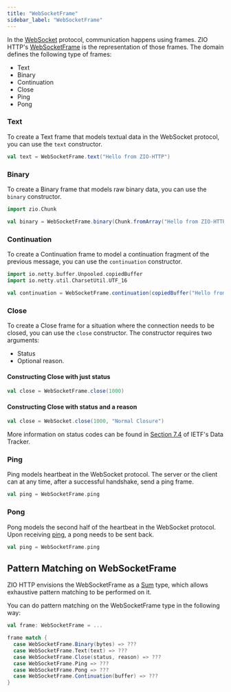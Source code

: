 ```yaml
---
title: "WebSocketFrame"
sidebar_label: "WebSocketFrame"
---
```

In the [WebSocket](https://datatracker.ietf.org/doc/html/rfc6455) protocol, communication happens using frames. ZIO
HTTP's [WebSocketFrame](https://github.com/dream11/zio-http/blob/main/zio-http/src/main/scala/zhttp/socket/WebSocketFrame.scala)
is the representation of those frames. The domain defines the following type of frames:

* Text
* Binary
* Continuation
* Close
* Ping
* Pong

### Text

To create a Text frame that models textual data in the WebSocket protocol, you can use the `text` constructor.

```scala
val text = WebSocketFrame.text("Hello from ZIO-HTTP")
```

### Binary

To create a Binary frame that models raw binary data, you can use the `binary` constructor.

```scala
import zio.Chunk

val binary = WebSocketFrame.binary(Chunk.fromArray("Hello from ZIO-HTTP".getBytes(StandardCharsets.UTF_16)))
```

### Continuation

To create a Continuation frame to model a continuation fragment of the previous message, you can use the `continuation`
constructor.

```scala
import io.netty.buffer.Unpooled.copiedBuffer
import io.netty.util.CharsetUtil.UTF_16

val continuation = WebSocketFrame.continuation(copiedBuffer("Hello from ZIO-HTTP", UTF_16))
```

### Close

To create a Close frame for a situation where the connection needs to be closed, you can use the `close` constructor.
The constructor requires two arguments:

* Status
* Optional reason.

#### Constructing Close with just status

```scala
val close = WebSocketFrame.close(1000)
```

#### Constructing Close with status and a reason

```scala
val close = WebSocket.close(1000, "Normal Closure")
```

More information on status codes can be found
in [Section 7.4](https://datatracker.ietf.org/doc/html/rfc6455#section-7.4) of IETF's Data Tracker.

### Ping

Ping models heartbeat in the WebSocket protocol. The server or the client can at any time, after a successful handshake,
send a ping frame.

```scala
val ping = WebSocketFrame.ping
```

### Pong

Pong models the second half of the heartbeat in the WebSocket protocol. Upon receiving [ping](#ping), a pong needs to be
sent back.

```scala
val ping = WebSocketFrame.ping
```

## Pattern Matching on WebSocketFrame

ZIO HTTP envisions the WebSocketFrame as a [Sum](https://en.wikipedia.org/wiki/Tagged_union) type, which allows
exhaustive pattern matching to be performed on it.

You can do pattern matching on the WebSocketFrame type in the following way:

```scala
val frame: WebSocketFrame = ...

frame match {
  case WebSocketFrame.Binary(bytes) => ???
  case WebSocketFrame.Text(text) => ???
  case WebSocketFrame.Close(status, reason) => ???
  case WebSocketFrame.Ping => ???
  case WebSocketFrame.Pong => ???
  case WebSocketFrame.Continuation(buffer) => ???
}
```
